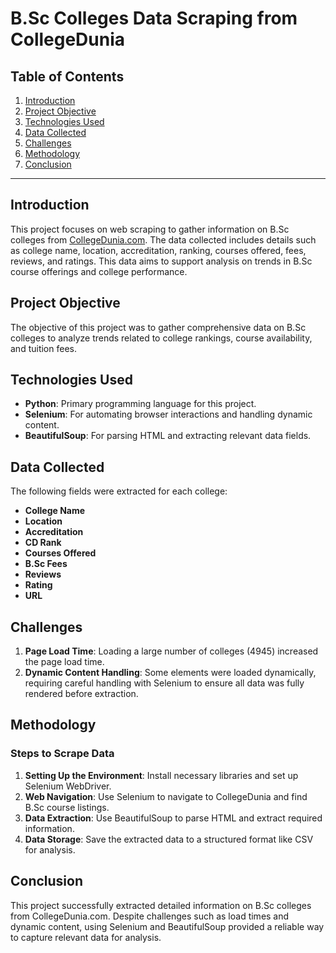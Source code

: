 # B.Sc Colleges Data Scraping from CollegeDunia

## Table of Contents
1. [Introduction](#introduction)
2. [Project Objective](#project-objective)
3. [Technologies Used](#technologies-used)
4. [Data Collected](#data-collected)
5. [Challenges](#challenges)
6. [Methodology](#methodology)
7. [Conclusion](#conclusion)

---

## Introduction
This project focuses on web scraping to gather information on B.Sc colleges from [CollegeDunia.com](https://collegedunia.com). The data collected includes details such as college name, location, accreditation, ranking, courses offered, fees, reviews, and ratings. This data aims to support analysis on trends in B.Sc course offerings and college performance.

## Project Objective
The objective of this project was to gather comprehensive data on B.Sc colleges to analyze trends related to college rankings, course availability, and tuition fees.

## Technologies Used
- **Python**: Primary programming language for this project.
- **Selenium**: For automating browser interactions and handling dynamic content.
- **BeautifulSoup**: For parsing HTML and extracting relevant data fields.

## Data Collected
The following fields were extracted for each college:
- **College Name**
- **Location**
- **Accreditation**
- **CD Rank**
- **Courses Offered**
- **B.Sc Fees**
- **Reviews**
- **Rating**
- **URL**

## Challenges
1. **Page Load Time**: Loading a large number of colleges (4945) increased the page load time.
2. **Dynamic Content Handling**: Some elements were loaded dynamically, requiring careful handling with Selenium to ensure all data was fully rendered before extraction.

## Methodology
### Steps to Scrape Data
1. **Setting Up the Environment**: Install necessary libraries and set up Selenium WebDriver.
2. **Web Navigation**: Use Selenium to navigate to CollegeDunia and find B.Sc course listings.
3. **Data Extraction**: Use BeautifulSoup to parse HTML and extract required information.
4. **Data Storage**: Save the extracted data to a structured format like CSV for analysis.

## Conclusion
This project successfully extracted detailed information on B.Sc colleges from CollegeDunia.com. Despite challenges such as load times and dynamic content, using Selenium and BeautifulSoup provided a reliable way to capture relevant data for analysis.




